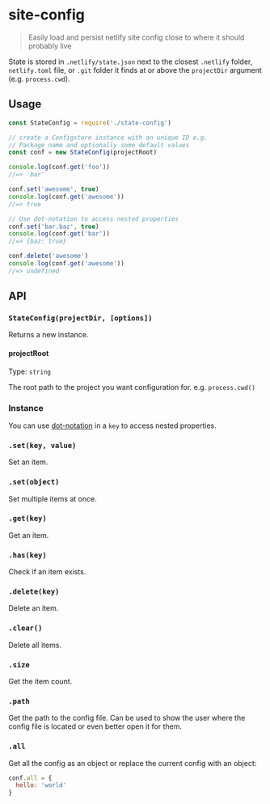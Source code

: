 # site-config

> Easily load and persist netlify site config close to where it should probably live

State is stored in `.netlify/state.json` next to the closest `.netlify` folder, `netlify.toml` file, or `.git` folder it finds at or above the `projectDir` argument (e.g. `process.cwd`).

## Usage

```js
const StateConfig = require('./state-config')

// create a Configstore instance with an unique ID e.g.
// Package name and optionally some default values
const conf = new StateConfig(projectRoot)

console.log(conf.get('foo'))
//=> 'bar'

conf.set('awesome', true)
console.log(conf.get('awesome'))
//=> true

// Use dot-notation to access nested properties
conf.set('bar.baz', true)
console.log(conf.get('bar'))
//=> {baz: true}

conf.delete('awesome')
console.log(conf.get('awesome'))
//=> undefined
```

## API

### `StateConfig(projectDir, [options])`

Returns a new instance.

#### projectRoot

Type: `string`

The root path to the project you want configuration for. e.g. `process.cwd()`

### Instance

You can use [dot-notation](https://github.com/sindresorhus/dot-prop) in a `key` to access nested properties.

### `.set(key, value)`

Set an item.

### `.set(object)`

Set multiple items at once.

### `.get(key)`

Get an item.

### `.has(key)`

Check if an item exists.

### `.delete(key)`

Delete an item.

### `.clear()`

Delete all items.

### `.size`

Get the item count.

### `.path`

Get the path to the config file. Can be used to show the user where the config file is located or even better open it for them.

### `.all`

Get all the config as an object or replace the current config with an object:

```js
conf.all = {
  hello: 'world'
}
```
